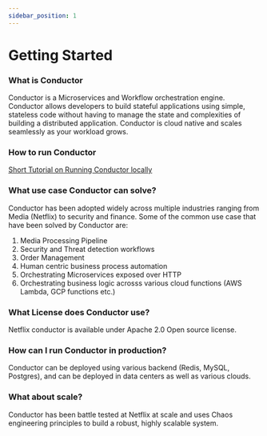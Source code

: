 ```yaml
---
sidebar_position: 1
---
```


# Getting Started
### What is Conductor
Conductor is a Microservices and Workflow orchestration engine.
Conductor allows developers to build stateful applications using simple, 
stateless code without having to manage the state and complexities of building a distributed application.
Conductor is cloud native and scales seamlessly as your workload grows.
     
### How to run Conductor
[Short Tutorial on Running Conductor locally](installing-conductor/running-locally)

### What use case Conductor can solve?
Conductor has been adopted widely across multiple industries ranging from Media (Netflix) to security and finance.
Some of the common use case that have been solved by Conductor are:
1. Media Processing Pipeline
2. Security and Threat detection workflows
3. Order Management
4. Human centric business process automation
5. Orchestrating Microservices exposed over HTTP
6. Orchestrating business logic acrosss various cloud functions (AWS Lambda, GCP functions etc.) 

### What License does Conductor use?
Netflix conductor is available under Apache 2.0 Open source license.

### How can I run Conductor in production?
Conductor can be deployed using various backend (Redis, MySQL, Postgres), 
and can be deployed in data centers as well as various clouds.
  
### What about scale?
Conductor has been battle tested at Netflix at scale and uses Chaos engineering principles to build a robust, highly scalable system.
 